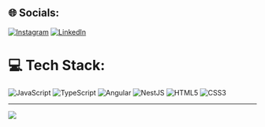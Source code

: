 ## 🌐 Socials:
[![Instagram](https://img.shields.io/badge/Instagram-%23E4405F.svg?logo=Instagram&logoColor=white)](https://instagram.com/sayanovi4) [![LinkedIn](https://img.shields.io/badge/LinkedIn-%230077B5.svg?logo=linkedin&logoColor=white)](https://linkedin.com/in/alexander-yanovich-15417218b) 

# 💻 Tech Stack:
![JavaScript](https://img.shields.io/badge/javascript-%23323330.svg?style=flat&logo=javascript&logoColor=%23F7DF1E) ![TypeScript](https://img.shields.io/badge/typescript-%23007ACC.svg?style=flat&logo=typescript&logoColor=white) ![Angular](https://img.shields.io/badge/angular-%23DD0031.svg?style=flat&logo=angular&logoColor=white) ![NestJS](https://img.shields.io/badge/nestjs-%23E0234E.svg?style=flat&logo=nestjs&logoColor=white) ![HTML5](https://img.shields.io/badge/html5-%23E34F26.svg?style=flat&logo=html5&logoColor=white) ![CSS3](https://img.shields.io/badge/css3-%231572B6.svg?style=flat&logo=css3&logoColor=white)

---
[![](https://visitcount.itsvg.in/api?id=tritren&icon=2&color=0)](https://visitcount.itsvg.in)
